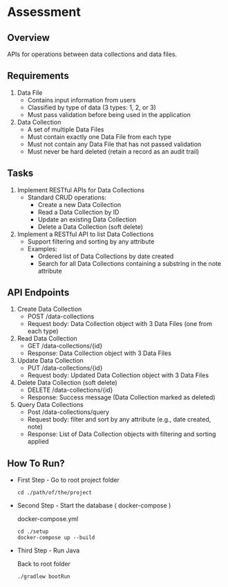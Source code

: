 # Assessment

## Overview

APIs for operations between data collections and data files.

## Requirements

1. Data File
    * Contains input information from users
    * Classified by type of data (3 types: 1, 2, or 3)
    * Must pass validation before being used in the application
2. Data Collection
    * A set of multiple Data Files
    * Must contain exactly one Data File from each type
    * Must not contain any Data File that has not passed validation
    * Must never be hard deleted (retain a record as an audit trail)

## Tasks

1. Implement RESTful APIs for Data Collections
    * Standard CRUD operations:
        * Create a new Data Collection
        * Read a Data Collection by ID
        * Update an existing Data Collection
        * Delete a Data Collection (soft delete)
2. Implement a RESTful API to list Data Collections
    * Support filtering and sorting by any attribute
    * Examples:
        * Ordered list of Data Collections by date created
        * Search for all Data Collections containing a substring in the note attribute

## API Endpoints

1. Create Data Collection
    * POST /data-collections
    * Request body: Data Collection object with 3 Data Files (one from each type)
2. Read Data Collection
    * GET /data-collections/{id}
    * Response: Data Collection object with 3 Data Files
3. Update Data Collection
    * PUT /data-collections/{id}
    * Request body: Updated Data Collection object with 3 Data Files
4. Delete Data Collection (soft delete)
    * DELETE /data-collections/{id}
    * Response: Success message (Data Collection marked as deleted)
5. Query Data Collections
    * Post /data-collections/query
    * Request body: filter and sort by any attribute (e.g., date created, note)
    * Response: List of Data Collection objects with filtering and sorting applied

## How To Run?

- First Step - Go to root project folder

    ```
    cd ./path/of/the/project
    ```

- Second Step - Start the database ( docker-compose )

  docker-compose.yml
    ```
    cd ./setup
    docker-compose up --build
    ```

- Third Step - Run Java

  Back to root folder
    ```
    ./gradlew bootRun
    ```